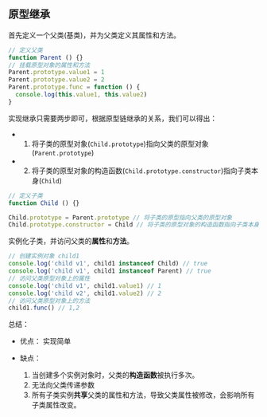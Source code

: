 
## 原型继承

首先定义一个父类(基类)，并为父类定义其属性和方法。

```javascript
// 定义父类
function Parent () {}
// 挂载原型对象的属性和方法
Parent.prototype.value1 = 1
Parent.prototype.value2 = 2
Parent.prototype.func = function () {
  console.log(this.value1, this.value2)
}

```
实现继承只需要两步即可，根据原型链继承的关系，我们可以得出：

- 1. 将子类的原型对象(`Child.prototype`)指向父类的原型对象(`Parent.prototype`)
- 2. 将子类的原型对象的构造函数(`Child.prototype.constructor`)指向子类本身(`Child`)



```javascript
// 定义子类
function Child () {}

Child.prototype = Parent.prototype // 将子类的原型指向父类的原型对象
Child.prototype.constructor = Child // 将子类的原型对象的构造函数指向子类本身

```
实例化子类，并访问父类的**属性**和**方法**。

```javascript
// 创建实例对象 child1
console.log('child v1', child1 instanceof Child) // true
console.log('child v1', child1 instanceof Parent) // true
// 访问父类原型对象上的属性
console.log('child v1', child1.value1) // 1
console.log('child v2', child1.value2) // 2
// 访问父类原型对象上的方法
child1.func() // 1,2

```

总结：

- 优点： 实现简单

- 缺点：
  1. 当创建多个实例对象时，父类的**构造函数**被执行多次。
  2. 无法向父类传递参数
  3. 所有子类实例**共享**父类的属性和方法，导致父类属性被修改，会影响所有子类属性改变。
